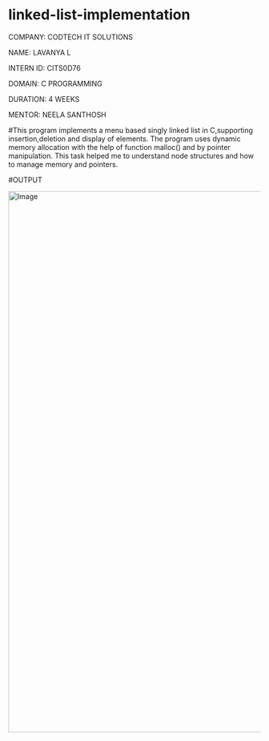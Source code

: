 # linked-list-implementation

COMPANY: CODTECH IT SOLUTIONS

NAME: LAVANYA L

INTERN ID: CITS0D76

DOMAIN: C PROGRAMMING

DURATION: 4 WEEKS

MENTOR: NEELA SANTHOSH

#This program implements a menu based singly linked list in C,supporting insertion,deletion and display of elements. The program uses dynamic memory allocation with the help of function malloc() and by pointer manipulation. This task helped me to understand node structures and how to manage memory and pointers.

#OUTPUT

<img width="1920" height="1080" alt="Image" src="https://github.com/user-attachments/assets/0873943a-0f81-417a-8455-31f098555942" />
